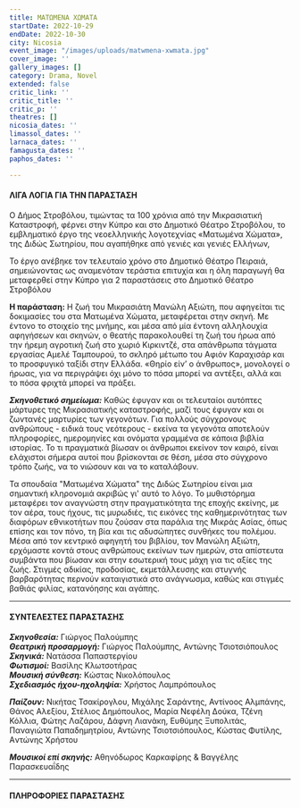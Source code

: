 ```yaml
---
title: ΜΑΤΩΜΕΝΑ ΧΩΜΑΤΑ
startDate: 2022-10-29
endDate: 2022-10-30
city: Nicosia
event_image: "/images/uploads/matwmena-xwmata.jpg"
cover_image: ''
gallery_images: []
category: Drama, Novel
extended: false
critic_link: ''
critic_title: ''
critic_p: ''
theatres: []
nicosia_dates: ''
limassol_dates: ''
larnaca_dates: ''
famagusta_dates: ''
paphos_dates: ''

---
```

#### ΛΙΓΑ ΛΟΓΙΑ ΓΙΑ ΤΗΝ ΠΑΡΑΣΤΑΣΗ

Ο Δήμος Στροβόλου, τιμώντας τα 100 χρόνια από την Μικρασιατική Καταστροφή, φέρνει στην Κύπρο και στο Δημοτικό Θέατρο Στροβόλου, το εμβληματικό έργο της νεοελληνικής λογοτεχνίας «Ματωμένα Χώματα», της Διδώς Σωτηρίου, που αγαπήθηκε από γενιές και γενιές Ελλήνων,

Το έργο ανέβηκε τον τελευταίο χρόνο στο Δημοτικό Θέατρο Πειραιά, σημειώνοντας ως αναμενόταν τεράστια επιτυχία και η όλη παραγωγή θα μεταφερθεί στην Κύπρο για 2 παραστάσεις στο Δημοτικό Θέατρο Στροβόλου

**Η παράσταση:** Η ζωή του Μικρασιάτη Μανώλη Αξιώτη, που αφηγείται τις δοκιμασίες του στα Ματωμένα Χώματα, μεταφέρεται στην σκηνή. Με έντονο το στοιχείο της μνήμης, και μέσα από μία έντονη αλληλουχία αφηγήσεων και σκηνών, ο θεατής παρακολουθεί τη ζωή του ήρωα από την ήρεμη αγροτική ζωή στο χωριό Κιρκιντζέ, στα απάνθρωπα τάγματα εργασίας Αμελέ Ταμπουρού, το σκληρό μέτωπο του Αφιόν Καραχισάρ και το προσφυγικό ταξίδι στην Ελλάδα. «Θηρίο είν’ ο άνθρωπος», μονολογεί ο ήρωας, για να περιγράψει όχι μόνο το πόσα μπορεί να αντέξει, αλλά και το πόσα φριχτά μπορεί να πράξει.

**_Σκηνοθετικό σημείωμα:_** Καθώς έφυγαν και οι τελευταίοι αυτόπτες μάρτυρες της Μικρασιατικής καταστροφής, μαζί τους έφυγαν και οι ζωντανές μαρτυρίες των γεγονότων. Για πολλούς σύγχρονους ανθρώπους - ειδικά τους νεότερους - εκείνα τα γεγονότα αποτελούν πληροφορίες, ημερομηνίες και ονόματα γραμμένα σε κάποια βιβλία ιστορίας. Το τι πραγματικά βίωσαν οι άνθρωποι εκείνον τον καιρό, είναι ελάχιστοι σήμερα αυτοί που βρίσκονται σε θέση, μέσα στο σύγχρονο τρόπο ζωής, να το νιώσουν και να το καταλάβουν.

Τα σπουδαία "Ματωμένα Χώματα" της Διδώς Σωτηρίου είναι μια σημαντική κληρονομιά ακριβώς γι' αυτό το λόγο. Το μυθιστόρημα μεταφέρει τον αναγνώστη στην πραγματικότητα της εποχής εκείνης, με τον αέρα, τους ήχους, τις μυρωδιές, τις εικόνες της καθημερινότητας των διαφόρων εθνικοτήτων που ζούσαν στα παράλια της Μικράς Ασίας, όπως επίσης και τον πόνο, τη βία και τις αδυσώπητες συνθήκες του πολέμου. Μέσα από τον κεντρικό αφηγητή του βιβλίου, τον Μανώλη Αξιώτη, ερχόμαστε κοντά στους ανθρώπους εκείνων των ημερών, στα απίστευτα συμβάντα που βίωσαν και στην εσωτερική τους μάχη για τις αξίες της ζωής. Στιγμές αδικίας, προδοσίας, εκμετάλλευσης και στυγνής βαρβαρότητας περνούν καταιγιστικά στο ανάγνωσμα, καθώς και στιγμές βαθιάς φιλίας, κατανόησης και αγάπης.

***

#### ΣΥΝΤΕΛΕΣΤΕΣ ΠΑΡΑΣΤΑΣΗΣ

**_Σκηνοθεσία:_** Γιώργος Παλούμπης  
**_Θεατρική προσαρμογή:_** Γιώργος Παλούμπης, Αντώνης Τσιοτσιόπουλος  
**_Σκηνικά:_** Νατάσσα Παπαστεργίου  
**_Φωτισμοί:_** Βασίλης Κλωτσοτήρας  
**_Μουσική σύνθεση:_** Κώστας Νικολόπουλος  
**_Σχεδιασμός ήχου-ηχοληψία:_** Χρήστος Λαμπρόπουλος

**_Παίζουν:_** Νικήτας Τσακίρογλου, Μιχάλης Σαράντης, Αντίνοος Αλμπάνης, Θάνος Αλεξίου, Στέλιος Δημόπουλος, Μαρία Νεφέλη Δούκα, Τζένη Κόλλια, Φώτης Λαζάρου, Δάφνη Λιανάκη, Ευθύμης Ξυπολιτάς, Παναγιώτα Παπαδημητρίου, Αντώνης Τσιοτσιόπουλος, Κώστας Φυτίλης, Aντώνης Χρήστου

**_Μουσικοί επί σκηνής:_** Αθηνόδωρος Καρκαφίρης & Βαγγέλης Παρασκευαΐδης

***

#### ΠΛΗΡΟΦΟΡΙΕΣ ΠΑΡΑΣΤΑΣΗΣ